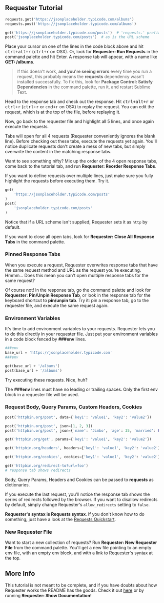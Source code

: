 ## Requester Tutorial
~~~py
requests.get('https://jsonplaceholder.typicode.com/albums')
requests.post('https://jsonplaceholder.typicode.com/albums')

get('https://jsonplaceholder.typicode.com/posts')  # 'requests.' prefix is optional
post('jsonplaceholder.typicode.com/posts')  # as is the URL scheme
~~~

Place your cursor on one of the lines in the code block above and hit <kbd>ctrl+alt+r</kbd> (<kbd>ctrl+r</kbd> on OSX). Or, look for __Requester: Run Requests__ in the command palette and hit Enter. A response tab will appear, with a name like __GET: /albums__.

>If this doesn't work, __and you're seeing errors__ every time you run a request, this probably means the __requests__ dependency wasn't installed successfully. To fix this, look for __Package Control: Satisfy Dependencies__ in the command palette, run it, and restart Sublime Text.

Head to the response tab and check out the response. Hit <kbd>ctrl+alt+r</kbd> or <kbd>ctrl+r</kbd> (<kbd>ctrl+r</kbd> or <kbd>cmd+r</kbd> on OSX) to replay the request. You can edit the request, which is at the top of the file, before replaying it.

Now, go back to the requester file and highlight all 5 lines, and once again execute the requests.

Tabs will open for all 4 requests (Requester conveniently ignores the blank line). Before checking out these tabs, execute the requests yet again. You'll notice duplicate requests don't create a mess of new tabs, but simply overwrite the content in the matching response tabs.

Want to see something nifty? Mix up the order of the 4 open response tabs, come back to the tutorial tab, and run __Requester: Reorder Response Tabs__.

If you want to define requests over multiple lines, just make sure you fully highlight the requests before executing them. Try it.

~~~py
get(
    'https://jsonplaceholder.typicode.com/posts'
)
post(
    'jsonplaceholder.typicode.com/posts'
)
~~~

Notice that if a URL scheme isn't supplied, Requester sets it as `http` by default.

If you want to close all open tabs, look for __Requester: Close All Response Tabs__ in the command palette.


### Pinned Response Tabs
When you execute a request, Requester overwrites response tabs that have the same request method and URL as the request you're executing. Hmmm... Does this mean you can't open multiple response tabs for the same request?

Of course not! In the response tab, go the command palette and look for __Requester: Pin/Unpin Response Tab__, or look in the response tab for the keyboard shortcut to __pin/unpin tab__. Try it: pin a response tab, go to the requester file, and execute the same request again.


### Environment Variables
It's time to add environment variables to your requests. Requester lets you to do this directly in your requester file. Just put your environment variables in a code block fenced by __###env__ lines.

~~~py
###env
base_url = 'https://jsonplaceholder.typicode.com'
###env

get(base_url + '/albums')
post(base_url + '/albums')
~~~

Try executing these requests. Nice, huh?

The __###env__ lines must have no leading or trailing spaces. Only the first env block in a requester file will be used.


### Request Body, Query Params, Custom Headers, Cookies
~~~py
post('httpbin.org/post', data={'key1': 'value1', 'key2': 'value2'})

post('httpbin.org/post', json=[1, 2, 3])
post('httpbin.org/post', json={'name': 'Jimbo', 'age': 35, 'married': False, 'hobbies': ['wiki', 'pedia']})

get('httpbin.org/get', params={'key1': 'value1', 'key2': 'value2'})

get('httpbin.org/headers', headers={'key1': 'value1', 'key2': 'value2'})

get('httpbin.org/cookies', cookies={'key1': 'value1', 'key2': 'value2'})

get('httpbin.org/redirect-to?url=foo')
# response tab shows redirects
~~~

Body, Query Params, Headers and Cookies can be passed to __requests__ as dictionaries.

If you execute the last request, you'll notice the response tab shows the series of redirects followed by the browser. If you want to disallow redirects by default, simply change Requester's `allow_redirects` setting to `false`.

__Requester's syntax is Requests syntax__. If you don't know how to do something, just have a look at the [Requests Quickstart](http://docs.python-requests.org/en/master/user/quickstart/).


### New Requester File
Want to start a new collection of requests? Run __Requester: New Requester File__ from the command palette. You'll get a new file pointing to an empty env file, with an empty env block, and with a link to Requester's syntax at the top.


## More Info
This tutorial is not meant to be complete, and if you have doubts about how Requester works the README has the goods. Check it out [here](https://github.com/kylebebak/Requester) or by running __Requester: Show Documentation__!
